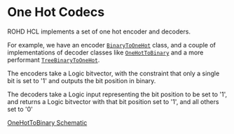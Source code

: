 # One Hot Codecs

ROHD HCL implements a set of one hot encoder and decoders.

For example, we have an encoder [`BinaryToOneHot`](https://intel.github.io/rohd-hcl/rohd_hcl/BinaryToOneHot-class.html) class, and a couple of implementations of decoder classes like [`OneHotToBinary`](https://intel.github.io/rohd-hcl/rohd_hcl/OneHotToBinary-class.html) and a more performant [`TreeBinaryToOneHot`](https://intel.github.io/rohd-hcl/rohd_hcl/TreeOneHotToBinary-class.html).

The encoders take a Logic bitvector, with the constraint that only a single bit is set to '1' and outputs the bit position in binary.

The decoders take a Logic input representing the bit position to be set to '1', and returns a Logic bitvector with that bit position set to '1', and all others set to '0'

[OneHotToBinary Schematic](https://intel.github.io/rohd-hcl/One_hot_Converter.html)
